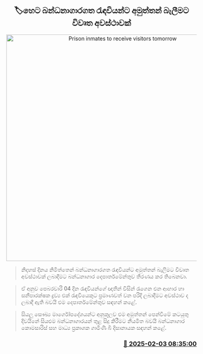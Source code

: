 <p align='center'><b><h2 align='center' title='Prison inmates to receive visitors tomorrow'>🏷හෙට බන්ධනාගාරගත රැඳවියන්ට අමුත්තන් බැලීමට විවෘත අවස්ථාවක්</h2></b></p>
<p align='center'><img src='https://helakuru.sgp1.cdn.digitaloceanspaces.com/esana/images/lib/prison-department-archived.jpg' width='600' alt='Prison inmates to receive visitors tomorrow'></p>

> නිදහස් දිනය නිමිත්තෙන් බන්ධනාගාරගත රැඳවියන්ට අමුත්තන් බැලීමට විවෘත අවස්ථාවක් ලබාදීමට බන්ධනාගාර දෙපාර්තමේන්තුව තීරණය කර තිබෙනවා.

> ඒ අනුව පෙබරවාරි 04 දින රැඳවියන්ගේ ඥාතීන් විසින් රැගෙන එන ආහාර හා සනීපාරක්ෂක ද්‍රව්‍ය එක් රැඳවියෙකුට ප්‍රමාණවත් වන පරිදි ලබාදීමට අවස්ථාව ද ලබාදී ඇති බවයි එම දෙපාර්තමේන්තුව සඳහන් කළේ.

> සියලු සෞඛ්‍ය මාර්ගෝපදේශයන්ට අනුකූලව එම අමුත්තන් පෙන්වීමේ කටයුතු දිවයිනේ සියළුම බන්ධනාගාරයන් තුළ සිදු කිරීමට නියමිත බවයි බන්ධනාගාර කොමසාරිස් සහ මාධ්‍ය ප්‍රකාශක ගාමිණි බී දිසානායක සඳහන් කළේ.



<h3 align='right'><a href='https://www.helakuru.lk/esana/p/107111/'>📅 2025-02-03 08:35:00</a></h3>
